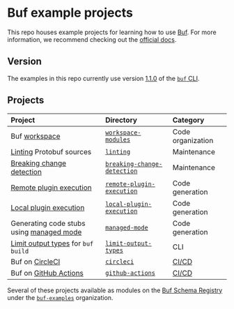 # Buf example projects

This repo houses example projects for learning how to use [Buf]. For more information, we recommend checking out the [official docs][docs].

## Version

The examples in this repo currently use version [1.1.0][version] of the [`buf` CLI][cli].

## Projects

Project | Directory | Category
:-------|:----------|:--------
Buf [workspace] | [`workspace-modules`](./workspace) | Code organization
[Linting][lint] Protobuf sources | [`linting`](./linting) | Maintenance
[Breaking change detection][breaking] | [`breaking-change-detection`](./breaking-change-detection) | Maintenance
[Remote plugin execution][remote] | [`remote-plugin-execution`](./remote-plugin-execution) | Code generation 
[Local plugin execution][plugin] | [`local-plugin-execution`](./local-plugin-execution) | Code generation
Generating code stubs using [managed mode][managed] | [`managed-mode`](./managed-mode/) | Code generation
[Limit output types][limit-types] for `buf build` | [`limit-output-types`](./limit-output-types) | CLI
Buf on [CircleCI] | [`circleci`](./circleci) | [CI/CD][ci]
Buf on [GitHub Actions][actions] | [`github-actions`](./github-actions) | [CI/CD][ci]

Several of these projects available as modules on the [Buf Schema Registry][bsr] under the
[`buf-examples`][bsr-org] organization.

[actions]: https://docs.github.com/actions
[breaking]: https://docs.buf.build/breaking
[bsr]: https://docs.buf.build/bsr
[bsr-org]: https://buf.build/buf-examples
[buf]: https://buf.build
[ci]: https://docs.buf.build/ci-cd
[circleci]: https://circleci.com
[cli]: https://github.com/bufbuild/buf
[docs]: https://docs.buf.build
[limit-types]: https://docs.buf.build/build/usage#limit-to-specific-types
[lint]: https://docs.buf.build/lint
[managed]: https://docs.buf.build/generate/managed-mode
[modules]: https://docs.buf.build/bsr/overview#modules
[plugin]: https://docs.buf.build/bsr/remote-generation/concepts#plugins
[remote]: https://docs.buf.build/bsr/remote-generation/remote-plugin-execution
[version]: https://github.com/bufbuild/buf/releases/tag/v1.1.0
[workspace]: https://docs.buf.build/reference/workspaces
